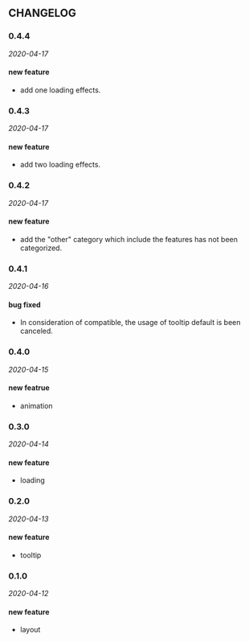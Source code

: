 ## CHANGELOG

### 0.4.4

*2020-04-17*

#### new feature 

- add one loading effects.

### 0.4.3

*2020-04-17*

#### new feature 

- add two loading effects.

### 0.4.2

*2020-04-17*

#### new feature

- add the "other" category which include the features has not been categorized.

### 0.4.1

*2020-04-16*

#### bug fixed 

- In consideration of compatible, the usage of tooltip default is been canceled. 

### 0.4.0

*2020-04-15*

#### new featrue

- animation

### 0.3.0

*2020-04-14*

#### new feature 

- loading

### 0.2.0

*2020-04-13*

#### new feature 

- tooltip

### 0.1.0

*2020-04-12*

#### new feature 

- layout